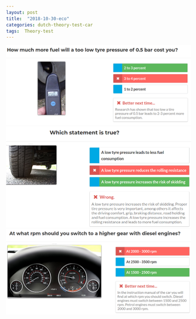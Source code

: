 ```yaml
---
layout: post
title:  "2018-10-30-eco"
categories: dutch-theory-test-car
tags:  Theory-test 
---
```



![](/images/2018-10-30-05-56-45.png)
![](/images/2018-10-30-06-00-33.png)
![](/images/2018-10-30-06-01-51.png)
